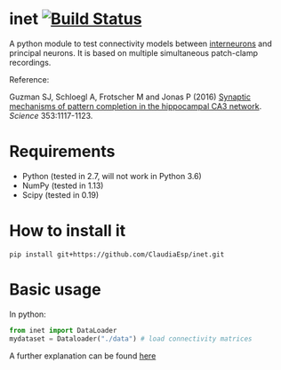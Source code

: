 # inet [![Build Status](https://travis-ci.org/ClaudiaEsp/inet.png?branch=master)](https://travis-ci.org/ClaudiaEsp/inet)

A python module to test connectivity models 
between [interneurons](https://en.wikipedia.org/wiki/Interneuron) and principal neurons. It is based on multiple simultaneous patch-clamp recordings.

Reference:

Guzman SJ, Schloegl A, Frotscher M and Jonas P (2016) [Synaptic mechanisms of pattern completion in the hippocampal CA3 network](https://www.ncbi.nlm.nih.gov/pubmed/27609885). *Science* 353:1117-1123.

Requirements
============

* Python (tested in 2.7, will not work in Python 3.6)
* NumPy (tested in 1.13)
* Scipy (tested in 0.19)

How to install it
=================

`pip install git+https://github.com/ClaudiaEsp/inet.git`

Basic usage
=================
In python:

```python
from inet import DataLoader
mydataset = Dataloader("./data") # load connectivity matrices
```
A further explanation can be found [here](doc/Reading_matrices.rst)
